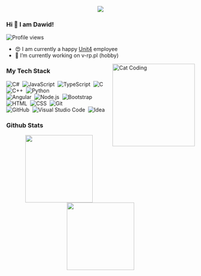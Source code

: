 
<p align="center">
<a href="https://github.com/devBezel">
  <img src="https://socialify.git.ci/devBezel/devBezel/image?language=1&owner=1&pattern=Circuit%20Board&theme=Dark"/>
</a>
</p>

### Hi 👋 I am Dawid!
![Profile views](https://gpvc.arturio.dev/devbezel)

- 😍 I am currently a happy [Unit4](https://www.unit4.com) employee
- 🔭 I’m currently working on v-rp.pl (hobby)

<img alt="Cat Coding" height="220em"  src="https://i.imgur.com/qwjnXHR.gif" align="right"/>

### My Tech Stack

![C#](https://img.shields.io/badge/-CSharp-05122A?style=flat&logo=C%20Sharp&logoColor=239120)&nbsp;
![JavaScript](https://img.shields.io/badge/-JavaScript-05122A?style=flat&logo=javascript)&nbsp;
![TypeScript](https://img.shields.io/badge/-TypeScript-05122A?style=flat&logo=typescript)&nbsp;
![C](https://img.shields.io/badge/-C-05122A?style=flat&logo=C&logoColor=A8B9CC)&nbsp;
![C++](https://img.shields.io/badge/-C++-05122A?style=flat&logo=C%2B%2B&logoColor=00599C)&nbsp;
![Python](https://img.shields.io/badge/-Python-05122A?style=flat&logo=python)\
![Angular](https://img.shields.io/badge/-Angular-05122A?style=flat&logo=Angular&logoColor=DD0031)&nbsp;
![Node.js](https://img.shields.io/badge/-Node.js-05122A?style=flat&logo=node.js)&nbsp;
![Bootstrap](https://img.shields.io/badge/-Bootstrap-05122A?style=flat&logo=bootstrap&logoColor=563D7C)&nbsp;
![HTML](https://img.shields.io/badge/-HTML-05122A?style=flat&logo=HTML5)&nbsp;
![CSS](https://img.shields.io/badge/-CSS-05122A?style=flat&logo=CSS3&logoColor=1572B6)&nbsp;
![Git](https://img.shields.io/badge/-Git-05122A?style=flat&logo=git)\
![GitHub](https://img.shields.io/badge/-GitHub-05122A?style=flat&logo=github)&nbsp;
![Visual Studio Code](https://img.shields.io/badge/-Visual%20Studio%20Code-05122A?style=flat&logo=visual-studio-code&logoColor=007ACC)&nbsp;
![Idea](https://aleen42.github.io/badges/src/idea.svg)


### Github Stats
<p align="center">
<a href="https://github.com/devBezel">
  <img height="180em" src="https://github-readme-stats-eight-theta.vercel.app/api?username=devBezel&show_icons=true&theme=algolia&include_all_commits=true&count_private=true"/>
  <img height="180em" src="https://github-readme-stats-eight-theta.vercel.app/api/top-langs/?username=devBezel&layout=compact&langs_count=8&theme=algolia"/>
</a>
</p>
